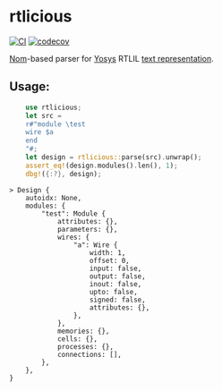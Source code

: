 # rtlicious

[![CI](https://github.com/oxim-rs/rtlicious/actions/workflows/main.yml/badge.svg)](https://github.com/oxim-rs/rtlicious/actions/workflows/main.yml)
[![codecov](https://codecov.io/gh/oxim-rs/rtlicious/graph/badge.svg?token=OKJENSAI7Z)](https://codecov.io/gh/oxim-rs/rtlicious)

[Nom](https://crates.io/crates/nom)-based parser for [Yosys](https://yosyshq.readthedocs.io/projects/yosys/en/manual-rewrite/index.html) RTLIL [text representation](https://yosyshq.readthedocs.io/projects/yosys/en/manual-rewrite/yosys_internals/formats/rtlil_text.html).

## Usage:

```rust
    use rtlicious;
    let src =
    r#"module \test
    wire $a
    end
    "#;
    let design = rtlicious::parse(src).unwrap();
    assert_eq!(design.modules().len(), 1);
    dbg!({:?}, design);
```
```text
> Design {
    autoidx: None,
    modules: {
        "test": Module {
            attributes: {},
            parameters: {},
            wires: {
                "a": Wire {
                    width: 1,
                    offset: 0,
                    input: false,
                    output: false,
                    inout: false,
                    upto: false,
                    signed: false,
                    attributes: {},
                },
            },
            memories: {},
            cells: {},
            processes: {},
            connections: [],
        },
    },
}
```
